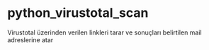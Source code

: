# python_virustotal_scan
Virustotal üzerinden verilen linkleri tarar ve sonuçları belirtilen mail adreslerine atar
